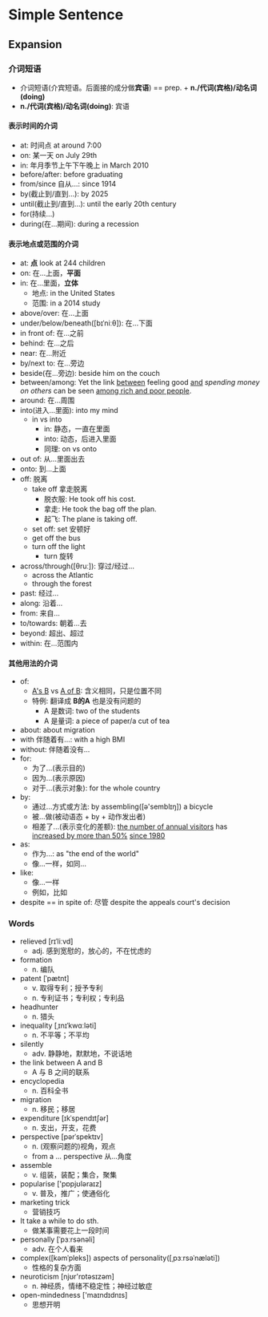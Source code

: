# Simple Sentence

## Expansion

### 介词短语

- 介词短语(介宾短语。后面接的成分做**宾语**) == prep. + **n./代词(宾格)/动名词(doing)**
- **n./代词(宾格)/动名词(doing)**: 宾语

#### 表示时间的介词

- at: 时间点 at around 7:00
- on: 某一天 on July 29th
- in: 年月季节上午下午晚上 in March 2010
- before/after: before graduating
- from/since 自从...: since 1914
- by(截止到/直到...): by 2025
- until(截止到/直到...): until the early 20th century
- for(持续...)
- during(在...期间): during a recession

#### 表示地点或范围的介词

- at: **点** look at 244 children
- on: 在...上面，**平面**
- in: 在...里面，**立体**
    - 地点: in the United States
    - 范围: in a 2014 study
- above/over: 在...上面
- under/below/beneath([bɪˈniːθ]): 在...下面
- in front of: 在...之前
- behind: 在...之后
- near: 在...附近
- by/next to: 在...旁边
- beside(在...旁边): beside him on the couch
- between/among: Yet the link <u>between</u> feeling good <u>and</u> *spending money on others* can be seen <u>among
  rich and poor people</u>.
- around: 在...周围
- into(进入...里面): into my mind
    - in vs into
        - in: 静态，一直在里面
        - into: 动态，后进入里面
        - 同理: on vs onto
- out of: 从...里面出去
- onto: 到...上面
- off: 脱离
    - take off 拿走脱离
        - 脱衣服: He took off his cost.
        - 拿走: He took the bag off the plan.
        - 起飞: The plane is taking off.
    - set off: set 安顿好
    - get off the bus
    - turn off the light
        - turn 旋转
- across/through([θruː]): 穿过/经过...
    - across the Atlantic
    - through the forest
- past: 经过...
- along: 沿着...
- from: 来自...
- to/towards: 朝着...去
- beyond: 超出、超过
- within: 在...范围内

#### 其他用法的介词

- of:
    - <u>A's B</u> vs <u>A of B</u>: 含义相同，只是位置不同
    - 特例: 翻译成 **B的A** 也是没有问题的
        - A 是数词: two of the students
        - A 是量词: a piece of paper/a cut of tea
- about: about migration
- with 伴随着有...: with a high BMI
- without: 伴随着没有...
- for:
    - 为了...(表示目的)
    - 因为...(表示原因)
    - 对于...(表示对象): for the whole country
- by:
    - 通过...方式或方法: by assembling([ə'semblɪŋ]) a bicycle
    - 被...做(被动语态 + by + 动作发出者)
    - 相差了...(表示变化的差额): <u>the number of annual visitors</u> has <u>increased by more than 50%</u> <u>since
      1980</u>
- as:
    - 作为...: as "the end of the world"
    - 像...一样，如同...
- like:
    - 像...一样
    - 例如，比如
- despite == in spite of: 尽管 despite the appeals court's decision

### Words

- relieved [rɪˈliːvd]
    - adj. 感到宽慰的，放心的，不在忧虑的
- formation
    - n. 编队
- patent [ˈpætnt]
    - v. 取得专利；授予专利
    - n. 专利证书；专利权；专利品
- headhunter
    - n. 猎头
- inequality [ˌɪnɪˈkwɑːləti]
    - n. 不平等；不平均
- silently
    - adv. 静静地，默默地，不说话地
- the link between A and B
    - A 与 B 之间的联系
- encyclopedia
    - n. 百科全书
- migration
    - n. 移民；移居
- expenditure [ɪkˈspendɪtʃər]
    - n. 支出，开支，花费
- perspective [pərˈspektɪv]
    - n. (观察问题的)视角，观点
    - from a ... perspective 从...角度
- assemble
    - v. 组装，装配；集合，聚集
- popularise ['pɒpjʊləraɪz]
    - v. 普及，推广；使通俗化
- marketing trick
    - 营销技巧
- It take a while to do sth.
    - 做某事需要花上一段时间
- personally [ˈpɜːrsənəli]
    - adv. 在个人看来
- complex([kəmˈpleks]) aspects of personality([ˌpɜːrsəˈnæləti])
    - 性格的复杂方面
- neuroticism [njʊr'rɒtəsɪzəm]
    - n. 神经质，情绪不稳定性；神经过敏症
- open-mindedness ['maɪndɪdnɪs]
    - 思想开明
